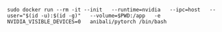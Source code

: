`sudo docker run --rm -it --init   --runtime=nvidia   --ipc=host   --user="$(id -u):$(id -g)"   --volume=$PWD:/app   -e NVIDIA_VISIBLE_DEVICES=0   anibali/pytorch /bin/bash`
